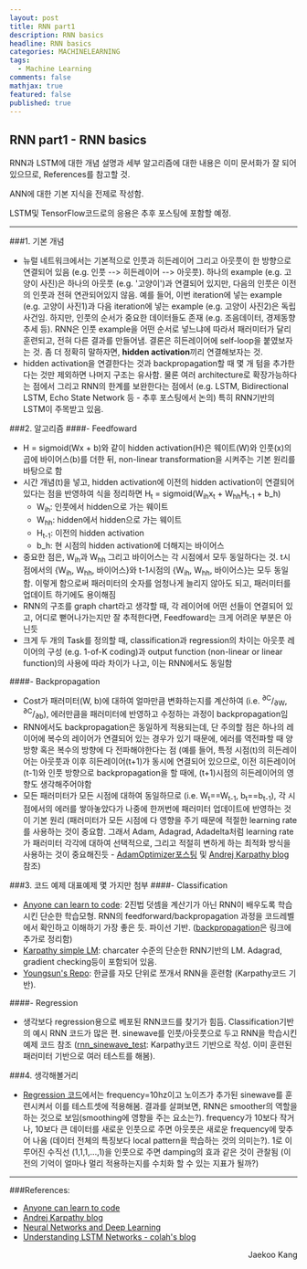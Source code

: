 ```yaml
---
layout: post
title: RNN part1
description: RNN basics
headline: RNN basics
categories: MACHINELEARNING
tags: 
  - Machine Learning
comments: false
mathjax: true
featured: false
published: true
---
```


## RNN part1 - RNN basics

RNN과 LSTM에 대한 개념 설명과 세부 알고리즘에 대한 내용은 이미 문서화가 잘 되어 있으므로, References를 참고할 것. 

ANN에 대한 기본 지식을 전제로 작성함.

LSTM및 TensorFlow코드로의 응용은 추후 포스팅에 포함할 예정.

---
###1. 기본 개념
- 뉴럴 네트워크에서는 기본적으로 인풋과 히든레이어 그리고 아웃풋이 한 방향으로 연결되어 있음 (e.g. 인풋 --> 히든레이어 --> 아웃풋). 하나의 example (e.g. 고양이 사진)은 하나의 아웃풋 (e.g. '고양이')과 연결되어 있지만, 다음의 인풋은 이전의 인풋과 전혀 연관되어있지 않음. 예를 들어, 이번 iteration에 넣는 example (e.g. 고양이 사진1)과 다음 iteration에 넣는 example (e.g. 고양이 사진2)은 독립사건임. 하지만, 인풋의 순서가 중요한 데이터들도 존재 (e.g. 조음데이터, 경제동향추세 등). RNN은 인풋 example을 어떤 순서로 넣느냐에 따라서 패러미터가 달리 훈련되고, 전혀 다른 결과를 만들어냄. 결론은 히든레이어에 self-loop을 붙였보자는 것. 좀 더 정확히 말하자면, **hidden activation**끼리 연결해보자는 것. 
-  hidden activation을 연결한다는 것과 backpropagation할 때 몇 개 텀을 추가한다는 것만 제외하면 나머지 구조는 유사함. 물론 여러 architecture로 확장가능하다는 점에서 그리고 RNN의 한계를 보완한다는 점에서 (e.g. LSTM, Bidirectional LSTM, Echo State Network 등 - 추후 포스팅에서 논의) 특히 RNN기반의 LSTM이 주목받고 있음.

###2. 알고리즘
####- Feedfoward
- H = sigmoid(Wx + b)와 같이 hidden activation(H)은 웨이트(W)와 인풋(x)의 곱에 바이어스(b)를 더한 뒤, non-linear transformation을 시켜주는 기본 원리를 바탕으로 함
- 시간 개념(t)을 넣고, hidden activation에 이전의 hidden activation이 연결되어 있다는 점을 반영하여 식을 정리하면 H<sub>t</sub> = sigmoid(W<sub>ih</sub>x<sub>t</sub> + W<sub>hh</sub>H<sub>t-1</sub> + b_h)
	- W<sub>ih</sub>: 인풋에서 hidden으로 가는 웨이트
	- W<sub>hh</sub>: hidden에서 hidden으로 가는 웨이트
	- H<sub>t-1</sub>: 이전의 hidden activation
	- b_h: 현 시점의 hidden activation에 더해지는 바이어스
- 중요한 점은, W<sub>ih</sub>과 W<sub>hh</sub> 그리고 바이어스는 각 시점에서 모두 동일하다는 것. t시점에서의 {W<sub>ih</sub>, W<sub>hh</sub>, 바이어스}와 t-1시점의 {W<sub>ih</sub>, W<sub>hh</sub>, 바이어스}는 모두 동일함. 이렇게 함으로써 패러미터의 숫자를 엄청나게 늘리지 않아도 되고, 패러미터를 업데이트 하기에도 용이해짐
- RNN의 구조를 graph chart라고 생각할 때, 각 레이어에 어떤 선들이 연결되어 있고, 어디로 뻗어나가는지만 잘 추적한다면, Feedfoward는 크게 어려운 부분은 아닌듯
- 크게 두 개의 Task를 정의할 때, classification과 regression의 차이는 아웃풋 레이어의 구성 (e.g. 1-of-K coding)과 output function (non-linear or linear function)의 사용에 따라 차이가 나고, 이는 RNN에서도 동일함

####- Backpropagation
- Cost가 패러미터(W, b)에 대하여 얼마만큼 변화하는지를 계산하여 (i.e. <sup>∂C</sup>/<sub>∂W</sub>, <sup>∂C</sup>/<sub>∂b</sub>), 에러만큼을 패러미터에 반영하고 수정하는 과정이 backpropagation임
- RNN에서도 backpropagation은 동일하게 적용되는데, 단 주의할 점은 하나의 레이어에 복수의 레이어가 연결되어 있는 경우가 있기 때문에, 에러를 역전파할 때 양 방향 혹은 복수의 방향에 다 전파해야한다는 점 (예를 들어, 특정 시점(t)의 히든레이어는 아웃풋과 이후 히든레이어(t+1)가 동시에 연결되어 있으므로, 이전 히든레이어(t-1)와 인풋 방향으로 backpropagation을 할 때에, (t+1)시점의 히든레이어의 영향도 생각해주어야함
- 모든 패러미터가 모든 시점에 대하여 동일하므로 (i.e. W<sub>t</sub>==W<sub>t-1</sub>, b<sub>t</sub>==b<sub>t-1</sub>), 각 시점에서의 에러를 쌓아놓았다가 나중에 한꺼번에 패러미터 업데이트에 반영하는 것이 기본 원리 (패러미터가 모든 시점에 다 영향을 주기 때문에 적절한 learning rate를 사용하는 것이 중요함. 그래서 Adam, Adagrad, Adadelta처럼 learning rate가 패러미터 각각에 대하여 선택적으로, 그리고 적절히 변하게 하는 최적화 방식을 사용하는 것이 중요해진듯 - [AdamOptimizer포스팅](https://github.com/EMCSlabs/emcslabs.github.io/blob/master/_posts/2016-12-15-AdamOptimizer.md) 및 [Andrej Karpathy blog](http://karpathy.github.io/2015/05/21/rnn-effectiveness/) 참조)



###3. 코드 예제
대표예제 몇 가지만 첨부
####- Classification
- [Anyone can learn to code](https://iamtrask.github.io/2015/11/15/anyone-can-code-lstm/): 2진법 덧셈을 계산기가 아닌 RNN이 배우도록 학습시킨 단순한 학습모형. RNN의 feedforward/backpropagation 과정을 코드레벨에서 확인하고 이해하기 가장 좋은 듯. 파이선 기반. ([backpropagation](https://goo.gl/OIvnCF)은 링크에 추가로 정리함)
- [Karpathy simple LM](https://gist.github.com/karpathy/d4dee566867f8291f086): charcater 수준의 단순한 RNN기반의 LM. Adagrad, gradient checking등이 포함되어 있음.
- [Youngsun's Repo](https://youngsunhere.github.io/phoneme-level-rnn/): 한글를 자모 단위로 쪼개서 RNN을 훈련함 (Karpathy코드 기반). 

####- Regression
- 생각보다 regression용으로 베포된 RNN코드를 찾기가 힘듬. Classification기반의 예시 RNN 코드가 많은 편. sinewave를 인풋/아웃풋으로 두고 RNN을 학습시킨 예제 코드 참조 ([rnn\_sinewave\_test](https://goo.gl/qqkUjQ): Karpathy코드 기반으로 작성. 이미 훈련된 패러미터 기반으로 여러 테스트를 해봄).

###4. 생각해볼거리
- [Regression 코드](https://goo.gl/qqkUjQ)에서는 frequency=10hz이고 노이즈가 추가된 sinewave를 훈련시켜서 이를 테스트셋에 적용해봄. 결과를 살펴보면, RNN은 smoother의 역할을 하는 것으로 보임(smoothing에 영향을 주는 요소는?). frequency가 10보다 작거나, 10보다 큰 데이터를 새로운 인풋으로 주면 아웃풋은 새로운 frequency에 맞추어 나옴 (데이터 전체의 특징보다 local pattern을 학습하는 것의 의미는?). 1로 이루어진 수직선 (1,1,1,...,1)을 인풋으로 주면 damping의 효과 같은 것이 관찰됨 (이전의 기억이 얼마나 멀리 적용하는지를 수치화 할 수 있는 지표가 될까?)



---
###References:
* [Anyone can learn to code](https://iamtrask.github.io/2015/11/15/anyone-can-code-lstm/)
* [Andrej Karpathy blog](http://karpathy.github.io/2015/05/21/rnn-effectiveness/)
* [Neural Networks and Deep Learning](http://neuralnetworksanddeeplearning.com/)
* [Understanding LSTM Networks - colah's blog](http://colah.github.io/posts/2015-08-Understanding-LSTMs/)
	
<p align="right"> Jaekoo Kang <p>
